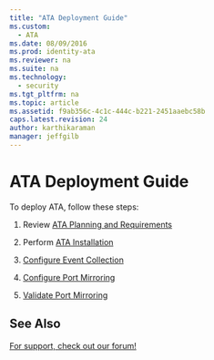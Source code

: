 ```yaml
---
title: "ATA Deployment Guide"
ms.custom: 
  - ATA
ms.date: 08/09/2016
ms.prod: identity-ata
ms.reviewer: na
ms.suite: na
ms.technology: 
  - security
ms.tgt_pltfrm: na
ms.topic: article
ms.assetid: f9ab356c-4c1c-444c-b221-2451aaebc58b
caps.latest.revision: 24
author: karthikaraman
manager: jeffgilb
---
```

# ATA Deployment Guide
To deploy ATA, follow these steps:

1.  Review [ATA Planning and Requirements](../../ems/ATA_Content/ATA-Planning-and-Requirements.md)

2.  Perform [ATA Installation](../../ems/ATA_Content/ATA-Installation.md)

3.  [Configure Event Collection](../../ems/ATA_Content/Configure-Event-Collection.md)

4.  [Configure Port Mirroring](../../ems/ATA_Content/Configure-Port-Mirroring.md)

5.  [Validate Port Mirroring](../../ems/ATA_Content/Validate-Port-Mirroring.md)

## See Also
[For support, check out our forum!](https://social.technet.microsoft.com/Forums/security/en-US/home?forum=mata)

